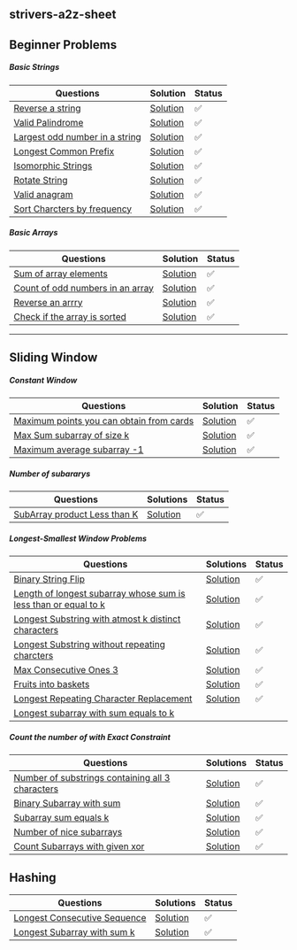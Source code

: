 ## strivers-a2z-sheet

## Beginner Problems

##### Basic Strings

| Questions                                                    | Solution                                                     | Status |
| ------------------------------------------------------------ | ------------------------------------------------------------ | ------ |
| [Reverse a string](https://leetcode.com/problems/reverse-string/description/) | [Solution](https://github.com/SuvadeepMukherjee/dsa-to-do-sheet/blob/main/Beginner%20Problems/Basic%20Strings/reverse-string.js) | ✅      |
| [Valid Palindrome](https://takeuforward.org/plus/data-structures-and-algorithm/beginner-problems/basic-strings/palindrome-check) | [Solution](https://github.com/SuvadeepMukherjee/dsa-to-do-sheet/blob/main/Beginner%20Problems/Basic%20Strings/palindrome-check.js) | ✅      |
| [Largest odd number in a string ](https://leetcode.com/problems/largest-odd-number-in-string/description/) | [Solution](https://github.com/SuvadeepMukherjee/dsa-to-do-sheet/blob/main/Beginner%20Problems/Basic%20Strings/largest-odd-number.js) | ✅      |
| [Longest Common Prefix](https://leetcode.com/problems/longest-common-prefix/description/) | [Solution](https://github.com/SuvadeepMukherjee/dsa-to-do-sheet/blob/main/Beginner%20Problems/Basic%20Strings/largest-common-prefix.js) | ✅      |
| [Isomorphic Strings](https://leetcode.com/problems/isomorphic-strings/description/) | [Solution](https://github.com/SuvadeepMukherjee/dsa-to-do-sheet/blob/main/Beginner%20Problems/Basic%20Strings/isomorphic-strings.js) | ✅      |
| [Rotate String](https://leetcode.com/problems/rotate-string/description/) | [Solution](https://github.com/SuvadeepMukherjee/dsa-to-do-sheet/blob/main/Beginner%20Problems/Basic%20Strings/rotate-sring.js) | ✅      |
| [Valid anagram](https://leetcode.com/problems/valid-anagram/description/) | [Solution](https://github.com/SuvadeepMukherjee/dsa-to-do-sheet/blob/main/Beginner%20Problems/Basic%20Strings/valid-anagram.js) | ✅      |
| [Sort Charcters by frequency](https://leetcode.com/problems/sort-characters-by-frequency/description/) | [Solution](https://github.com/SuvadeepMukherjee/dsa-to-do-sheet/blob/main/Beginner%20Problems/Basic%20Strings/sort-charcters-by-frequency.js) | ✅      |

##### Basic Arrays

| Questions                                                    | Solution                                                     | Status |
| ------------------------------------------------------------ | ------------------------------------------------------------ | ------ |
| [Sum of array elements](https://takeuforward.org/plus/data-structures-and-algorithm/beginner-problems/basic-arrays/sum-of-array-elements) | [Solution](https://github.com/SuvadeepMukherjee/dsa-to-do-sheet/blob/main/Beginner%20Problems/Basic%20Arrays/sum-of-array-elements.js) | ✅      |
| [Count of odd numbers in an array](https://takeuforward.org/plus/data-structures-and-algorithm/beginner-problems/basic-arrays/count-of-odd-numbers-in-array/submissions) | [Solution](https://github.com/SuvadeepMukherjee/dsa-to-do-sheet/blob/main/Beginner%20Problems/Basic%20Arrays/count-of-odd-numbers-in-an-array.js) | ✅      |
| [Reverse an arrry](https://takeuforward.org/plus/data-structures-and-algorithm/beginner-problems/basic-arrays/reverse-an-array) | [Solution]()                                                 | ✅      |
| [Check if the array is sorted](https://takeuforward.org/plus/data-structures-and-algorithm/beginner-problems/basic-arrays/check-if-the-array-is-sorted) | [Solution](https://github.com/SuvadeepMukherjee/dsa-to-do-sheet/blob/main/Beginner%20Problems/Basic%20Arrays/check-if-array-is-sorted.js) | ✅      |

------

## Sliding Window

##### Constant Window

| Questions                                                    | Solution                                                     | Status |
| ------------------------------------------------------------ | ------------------------------------------------------------ | ------ |
| [Maximum points you can obtain from cards](https://leetcode.com/problems/maximum-points-you-can-obtain-from-cards/description/) | [Solution](https://github.com/SuvadeepMukherjee/dsa-to-do-sheet/blob/main/Sliding%20Window/Constant%20Window/maximum-points-you-can-obtain-from-cards.js) | ✅      |
| [Max Sum subarray of size k](https://www.geeksforgeeks.org/problems/max-sum-subarray-of-size-k5313/1) | [Solution](https://github.com/SuvadeepMukherjee/dsa-to-do-sheet/blob/main/Sliding%20Window/Constant%20Window/max-sum-subarray-of-size-k.js) | ✅      |
| [Maximum average subarray -1](https://leetcode.com/problems/maximum-average-subarray-i/) | [Solution](https://github.com/SuvadeepMukherjee/dsa-to-do-sheet/blob/main/Sliding%20Window/Constant%20Window/max-sum-subarray-of-size-k.js) | ✅      |

##### Number of subararys

| Questions                                                    | Solutions                                                    | Status |
| ------------------------------------------------------------ | ------------------------------------------------------------ | ------ |
| [SubArray product Less than K ](https://leetcode.com/problems/subarray-product-less-than-k/description/) | [Solution](https://github.com/SuvadeepMukherjee/dsa-to-do-sheet/blob/main/Sliding%20Window/Number%20of%20subarrays/subarray-product-less-than-k.js) | ✅      |

##### Longest-Smallest Window Problems

| Questions                                                    | Solutions                                                    | Status |
| ------------------------------------------------------------ | ------------------------------------------------------------ | ------ |
| [Binary String Flip](https://github.com/SuvadeepMukherjee/dsa-to-do-sheet/blob/main/Sliding%20Window/Longest%20Smallest%20window%20problems/binary-string-flip.md) | [Solution](https://github.com/SuvadeepMukherjee/dsa-to-do-sheet/blob/main/Sliding%20Window/Longest%20Smallest%20window%20problems/binary-string-flip.md) | ✅      |
| [Length of longest subarray whose sum is less than or equal to k ](https://github.com/SuvadeepMukherjee/dsa-to-do-sheet/blob/main/Sliding%20Window/Longest%20Smallest%20window%20problems/length-of-largest-subarray-whose-sum-is-less-than-or-equal-to-k.md) | [Solution](https://github.com/SuvadeepMukherjee/dsa-to-do-sheet/blob/main/Sliding%20Window/Longest%20Smallest%20window%20problems/length-of-largest-subarray-whose-sum-is-less-than-or-equal-to-k.md) | ✅      |
| [Longest Substring with atmost k distinct characters ](https://takeuforward.org/plus/data-structures-and-algorithm/sliding-window-and-2-pointer/longest-and-smallest-window-problems/longest-substring-with-at-most-k-distinct-characters) | [Solution](https://github.com/SuvadeepMukherjee/dsa-to-do-sheet/blob/main/Sliding%20Window/Longest%20Smallest%20window%20problems/longest-substring-with-atmost-k-characters.js) | ✅      |
| [Longest Substring without repeating charcters](https://takeuforward.org/plus/data-structures-and-algorithm/sliding-window-and-2-pointer/longest-and-smallest-window-problems/longest-substring-without-repeating-characters) | [Solution]()                                                 | ✅      |
| [Max Consecutive Ones 3](https://leetcode.com/problems/max-consecutive-ones-iii/description/) | [Solution](https://github.com/SuvadeepMukherjee/dsa-to-do-sheet/blob/main/Sliding%20Window/Longest%20Smallest%20window%20problems/max-consecutive-ones-3.js) | ✅      |
| [Fruits into baskets](https://leetcode.com/problems/fruit-into-baskets/description/) | [Solution](https://github.com/SuvadeepMukherjee/dsa-to-do-sheet/blob/main/Sliding%20Window/Longest%20Smallest%20window%20problems/fruits-into-baskets.js) | ✅      |
| [Longest Repeating Character Replacement](https://leetcode.com/problems/longest-repeating-character-replacement/description/) | [Solution](https://github.com/SuvadeepMukherjee/dsa-to-do-sheet/blob/main/Sliding%20Window/Longest%20Smallest%20window%20problems/longest-repeating-charcter-replacement.js) | ✅      |
| [Longest subarray with sum equals to k]()                    |                                                              |        |

##### Count the number of with Exact Constraint

| Questions                                                    | Solutions                                                    | Status |
| ------------------------------------------------------------ | ------------------------------------------------------------ | ------ |
| [Number of substrings containing all 3 characters ]()        | [Solution]()                                                 | ✅      |
| [Binary Subarray with sum](https://leetcode.com/problems/binary-subarrays-with-sum/description/) | [Solution](https://github.com/SuvadeepMukherjee/dsa-to-do-sheet/blob/main/Sliding%20Window/Count%20the%20Number%20of%20subarrays%20with%20exact%20constraint/binary-subarrays-with-sum.js) | ✅      |
| [Subarray sum equals k](https://github.com/SuvadeepMukherjee/dsa-to-do-sheet/blob/main/Sliding%20Window/Count%20the%20Number%20of%20subarrays%20with%20exact%20constraint/subarray-sum-equals-k.js) | [Solution](https://github.com/SuvadeepMukherjee/dsa-to-do-sheet/blob/main/Sliding%20Window/Count%20the%20Number%20of%20subarrays%20with%20exact%20constraint/subarray-sum-equals-k.js) | ✅      |
| [Number of nice subarrays](https://leetcode.com/problems/count-number-of-nice-subarrays/description/) | [Solution](https://github.com/SuvadeepMukherjee/dsa-to-do-sheet/blob/main/Sliding%20Window/Count%20the%20Number%20of%20subarrays%20with%20exact%20constraint/number-of-nice-subarrays.js) | ✅      |
| [Count Subarrays with given xor](https://takeuforward.org/plus/data-structures-and-algorithm/hashing/faqs/count-subarrays-with-given-xor-k) | [Solution]()                                                 | ✅      |

## Hashing 

| Questions                                                    | Solutions                                                    | Status |
| ------------------------------------------------------------ | ------------------------------------------------------------ | ------ |
| [Longest Consecutive Sequence](https://leetcode.com/problems/longest-consecutive-sequence/description/) | [Solution](https://github.com/SuvadeepMukherjee/dsa-to-do-sheet/blob/main/Hashing/longest-consecutive-sequence.js) | ✅      |
| [Longest Subarray with sum k](https://www.geeksforgeeks.org/problems/longest-sub-array-with-sum-k0809/1?itm_source=geeksforgeeks&itm_medium=article&itm_campaign=practice_card) | [Solution](https://github.com/SuvadeepMukherjee/dsa-to-do-sheet/blob/main/Hashing/longest-subarrry-with-sum-k.js) | ✅      |













#### 
